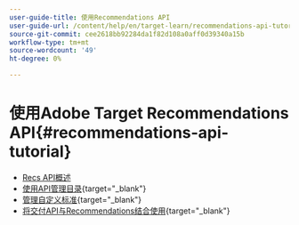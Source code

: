 ```yaml
---
user-guide-title: 使用Recommendations API
user-guide-url: /content/help/en/target-learn/recommendations-api-tutorial/recs-api-overview.html
source-git-commit: cee2618bb92284da1f82d108a0aff0d39340a15b
workflow-type: tm+mt
source-wordcount: '49'
ht-degree: 0%

---
```



# 使用Adobe Target Recommendations API{#recommendations-api-tutorial}

+ [Recs API概述](recs-api-overview.md)
+ [使用API管理目录](https://developer.adobe.com/target/before-administer/recs-api/manage-catalog/){target=&quot;_blank&quot;}
+ [管理自定义标准](https://developer.adobe.com/target/before-administer/recs-api/manage-custom-criteria/){target=&quot;_blank&quot;}
+ [将交付API与Recommendations结合使用](https://developer.adobe.com/target/before-administer/recs-api/fetch-recs-server-side-delivery-api/){target=&quot;_blank&quot;}

<!--+ [Debug API calls](6debug.md)
+ [Download the Calculated Recommendations CSV](7download-calc-recs-csv.md)-->

<!--
+ Managing your Catalog with APIs{#manage-catalog}
  + [Create and update items](manage-catalog/saveEntities.md)
  + [Delete items](manage-catalog/deleteEntities.md)
  + [Delete All Items](manage-catalog/concepts.md)
  + [Get item details](manage-catalog/base-implementation.md)
+ Managing Custom Criteria{#use-cases}
  + [Home Page](use-cases/home-page.md)
  + [Product Pages](use-cases/product-pages.md)
  + [Category Pages](use-cases/category-pages.md)
  + [Add to Cart Modals](use-cases/add-to-cart-modals.md)
  + [Cart Page](use-cases/cart-page.md)
  + [Order Confirmation Page](use-cases/order-confirmation-page.md)-->
